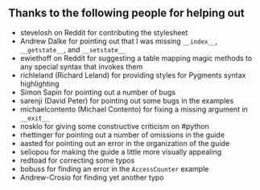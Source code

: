 ## Thanks to the following people for helping out ##

 - stevelosh on Reddit for contributing the stylesheet
 - Andrew Dalke for pointing out that I was missing `__index__`, `__getstate__`, and `__setstate__`
 - ewiethoff on Reddit for suggesting a table mapping magic methods to any special syntax that invokes them
 - richleland (Richard Leland) for providing styles for Pygments syntax highlighting
 - Simon Sapin for pointing out a number of bugs
 - sarenji (David Peter) for pointing out some bugs in the examples
 - michaelcontento (Michael Contento) for fixing a missing argument in `__exit__`
 - nosklo for giving some constructive criticism on #python
 - rhettinger for pointing out a number of omissions in the guide
 - aasted for pointing out an error in the organization of the guide
 - seliopou for making the guide a little more visually appealing
 - redtoad for correcting some typos
 - bobuss for finding an error in the `AccessCounter` example
 - Andrew-Crosio for finding yet another typo